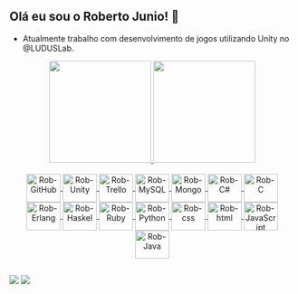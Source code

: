 ## Olá eu sou o Roberto Junio! 👋

- Atualmente trabalho com desenvolvimento de jogos utilizando Unity no @LUDUSLab.

<div align="center">
  <a href="https://github.com/Robjunio">
  <img height="180em" src="https://github-readme-stats.vercel.app/api?username=Robjunio&show_icons=true&theme=discord_old_blurple&include_all_commits=true&count_private=true"/>
  <img height="180em" src="https://github-readme-stats.vercel.app/api/top-langs/?username=Robjunio&layout=compact&langs_count=7&theme=discord_old_blurple"/>
</div>
<div align="center" style="display: inline_block"><br>
  <img align="center" alt="Rob-GitHub" height="50" width="60" src="https://cdn.jsdelivr.net/gh/devicons/devicon/icons/github/github-original-wordmark.svg">
  <img align="center" alt="Rob-Unity" height="50" width="60" src="https://cdn.jsdelivr.net/gh/devicons/devicon/icons/unity/unity-original.svg">
  <img align="center" alt="Rob-Trello" height="50" width="60" src="https://cdn.jsdelivr.net/gh/devicons/devicon/icons/trello/trello-plain.svg">
  <img align="center" alt="Rob-MySQL" height="50" width="60" src="https://cdn.jsdelivr.net/gh/devicons/devicon/icons/mysql/mysql-original.svg">
  <img align="center" alt="Rob-Mongo" height="50" width="60" src="https://cdn.jsdelivr.net/gh/devicons/devicon/icons/mongodb/mongodb-original.svg">
  <img align="center" alt="Rob-C#" height="50" width="60" src="https://cdn.jsdelivr.net/gh/devicons/devicon/icons/csharp/csharp-original.svg">
  <img align="center" alt="Rob-C" height="50" width="60" src="https://cdn.jsdelivr.net/gh/devicons/devicon/icons/c/c-original.svg">
  <img align="center" alt="Rob-Erlang" height="50" width="60" src="https://cdn.jsdelivr.net/gh/devicons/devicon/icons/erlang/erlang-plain-wordmark.svg">
  <img align="center" alt="Rob-Haskel" height="50" width="60" src="https://cdn.jsdelivr.net/gh/devicons/devicon/icons/haskell/haskell-original.svg">
  <img align="center" alt="Rob-Ruby" height="50" width="60" src="https://cdn.jsdelivr.net/gh/devicons/devicon/icons/ruby/ruby-plain-wordmark.svg">
  <img align="center" alt="Rob-Python" height="50" width="60" src="https://cdn.jsdelivr.net/gh/devicons/devicon/icons/python/python-original.svg">
  <img align="center" alt="Rob-css" height="50" width="60" src="https://cdn.jsdelivr.net/gh/devicons/devicon/icons/css3/css3-original.svg">
  <img align="center" alt="Rob-html" height="50" width="60" src="https://cdn.jsdelivr.net/gh/devicons/devicon/icons/html5/html5-original.svg">
  <img align="center" alt="Rob-JavaScript" height="50" width="60" src="https://cdn.jsdelivr.net/gh/devicons/devicon/icons/javascript/javascript-original.svg">
  <img align="center" alt="Rob-Java" height="50" width="60" src="https://cdn.jsdelivr.net/gh/devicons/devicon/icons/java/java-original.svg">
</div>
  
  ##
 
<div> 
  <a href = "mailto:robertojuniogms@gmail.com"><img src="https://img.shields.io/badge/-Gmail-%23333?style=for-the-badge&logo=gmail&logoColor=white" target="_blank"></a>
  <a href="https://www.linkedin.com/in/roberto-gomes-4388901b8/" target="_blank"><img src="https://img.shields.io/badge/-LinkedIn-%230077B5?style=for-the-badge&logo=linkedin&logoColor=white" target="_blank"></a> 
</div>
